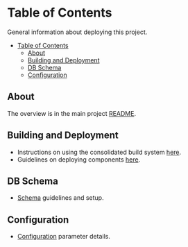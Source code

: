 # Table of Contents

General information about deploying this project.

- [Table of Contents](#Table-of-Contents)
  - [About](#About)
  - [Building and Deployment](#Building-and-Deployment)
  - [DB Schema](#DB-Schema)
  - [Configuration](#Configuration)

## About

The overview is in the main project [README](../README.md).

## Building and Deployment

* Instructions on using the consolidated build system [here](build.md).
* Guidelines on deploying components [here](deployment.md).

## DB Schema

* [Schema](db-schema-config.md) guidelines and setup.

## Configuration

* [Configuration](configuration.md) parameter details.
